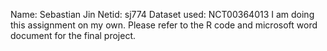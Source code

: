 Name: Sebastian Jin
Netid: sj774
Dataset used: NCT00364013
I am doing this assignment on my own. Please refer to the R code and microsoft word document for the final project.
